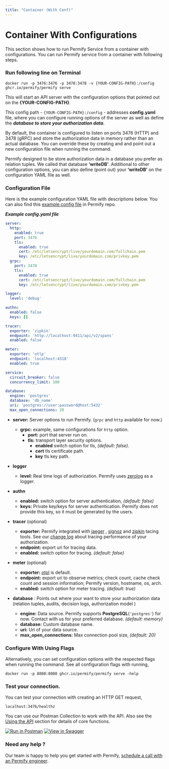 ```yaml
---
title: "Container (With Conf)"
---
```


# Container With Configurations

This section shows how to run Permify Service from a container with configurations. You can run Permify service from a container with following steps.

### Run following line on Terminal

```shell
docker run -p 3476:3476 -p 3478:3478 -v {YOUR-CONFIG-PATH}:/config ghcr.io/permify/permify serve
```

This will start an API server with the configuration options that pointed out on the **{YOUR-CONFIG-PATH}**.

This config path - `{YOUR-CONFIG-PATH}:/config` - addresses **config.yaml** file, where you can configure running options of the server as well as define the ***database to store your authorization data***. 

By default, the container is configured to listen on ports 3476 (HTTP) and 3478 (gRPC) and store the authorization data in memory rather than an actual database. You can override these by creating and and point out a new configuration file when running the command. 

Permify designed to be store authorization data in a database you prefer as relation tuples. We called that database **‘writeDB’**. Additional to other configuration options, you can also define (point out) your **‘writeDB’** on the configuration YAML file as well.

### Configuration File

Here is the example configuration YAML file with descriptions below. You can also find this [example config file](https://github.com/Permify/permify/blob/master/example.config.yaml) in Permify repo.

***Example config.yaml file***

```yaml
server:
  http:
    enabled: true
    port: 3476
    tls:
      enabled: true
      cert: /etc/letsencrypt/live/yourdomain.com/fullchain.pem
      key: /etc/letsencrypt/live/yourdomain.com/privkey.pem
  grpc:
    port: 3478
    tls:
      enabled: true
      cert: /etc/letsencrypt/live/yourdomain.com/fullchain.pem
      key: /etc/letsencrypt/live/yourdomain.com/privkey.pem

logger:
  level: 'debug'

authn:
  enabled: false
  keys: []

tracer:
  exporter: 'zipkin'
  endpoint: 'http://localhost:9411/api/v2/spans'
  enabled: false

meter:
  exporter: 'otlp'
  endpoint: 'localhost:4318'
  enabled: true

service:
  circuit_breaker: false
  concurrency_limit: 100

database:
  engine: 'postgres'
  database: 'db_name'
  uri: 'postgres://user:password@host:5432'
  max_open_connections: 20
```
* **server:** Server options to run Permify. (`grpc` and `http` available for now.)
  * **grpc:** example, same configurations for `http` option.
    * **port:** port that server run on.
    * **tls:** transport layer security options.
       * **enabled** switch option for tls, *(default: false)*.
       * **cert** tls certificate path.
       * **key** tls key path.

* **logger**
  * **level:** Real time logs of authorization. Permify uses [zerolog] as a logger.

[zerolog]: https://github.com/rs/zerolog

* **authn**
  * **enabled:** switch option for server authentication, *(default: false)*
  * **keys:** Private key/keys for server authentication. Permify does not provide this key, so it must be generated by the users.

* **tracer** (optional)
  * **exporter:** Permify integrated with [jaeger] , [signoz] and [zipkin] tacing tools. See our [change log] about tracing performance of your authorization.
  * **endpoint:** export uri for tracing data.
  * **enabled:** switch option for tracing. *(default: false)*

* **meter** (optional)
  * **exporter:** [otpl](https://opentelemetry.io/docs/collector/) is default.
  * **endpoint:** export uri to observe metrics; check count, cache check count and session information; Permify version, hostname, os, arch. 
  * **enabled:** switch option for meter tracing. *(default: true)*

* **database** : Points out where your want to store your authorization data (relation tuples, audits, decision logs, authorization model )
  * **engine:** Data source. Permify supports **PostgreSQL**(`'postgres'`) for now. Contact with us for your preferred database. *(default: memory)*
  * **database:** Custom database name.
  * **uri:** Uri of your data source.
  * **max_open_connections:** Max connection pool size,  *(default: 20)*

[jaeger]: https://www.jaegertracing.io/
[zipkin]: https://zipkin.io/
[signoz]: https://signoz.io/
[change log]: https://www.permify.co/change-log/integration-with-tracing-tools-jaeger-signoz-and-zipkin

### Configure With Using Flags

Alternatively, you can set configuration options with the respected flags when running the command. See all configuration flags with running,

```shell
docker run -p 8080:8080 ghcr.io/permify/permify serve -help
```

### Test your connection.

You can test your connection with creating an HTTP GET request,

```shell
localhost:3476/healthz
```

You can use our Postman Collection to work with the API. Also see the [Using the API] section for details of core functions.

[Using the API]: /docs/api-overview/

[![Run in Postman](https://run.pstmn.io/button.svg)](https://god.gw.postman.com/run-collection/16122080-54b1e316-8105-4440-b5bf-f27a05a8b4de?action=collection%2Ffork&collection-url=entityId%3D16122080-54b1e316-8105-4440-b5bf-f27a05a8b4de%26entityType%3Dcollection%26workspaceId%3Dd3a8746c-fa57-49c0-83a5-6fcf25a7fc05)
[![View in Swagger](http://jessemillar.github.io/view-in-swagger-button/button.svg)](https://app.swaggerhub.com/apis-docs/permify/permify/latest)


### Need any help ?

Our team is happy to help you get started with Permify, [schedule a call with an Permify engineer](https://meetings-eu1.hubspot.com/ege-aytin/call-with-an-expert).
